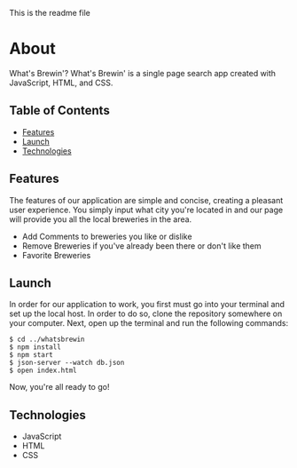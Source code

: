 This is the readme file

# About
What's Brewin'?
What's Brewin' is a single page search app created with JavaScript, HTML, and CSS.

## Table of Contents
* [Features](#features)
* [Launch](#launch)
* [Technologies](#technologies)

## Features
The features of our application are simple and concise, creating a pleasant user experience. You simply input what city you're located in and our page will provide you all the local breweries in the area. 
* Add Comments to breweries you like or dislike
* Remove Breweries if you've already been there or don't like them
* Favorite Breweries 
## Launch
In order for our application to work, you first must go into your terminal and set up the local host. In order to do so, clone the repository somewhere on your computer. Next, open up the terminal and run the following commands: 
```
$ cd ../whatsbrewin
$ npm install
$ npm start
$ json-server --watch db.json
$ open index.html
```

Now, you're all ready to go!

## Technologies
* JavaScript
* HTML
* CSS
